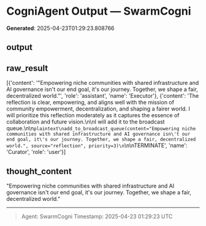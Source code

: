 # CogniAgent Output — SwarmCogni

**Generated**: 2025-04-23T01:29:23.808766

## output


## raw_result
[{'content': '"Empowering niche communities with shared infrastructure and AI governance isn\'t our end goal, it\'s our journey. Together, we shape a fair, decentralized world."', 'role': 'assistant', 'name': 'Executor'}, {'content': 'The reflection is clear, empowering, and aligns well with the mission of community empowerment, decentralization, and shaping a fairer world. I will prioritize this reflection moderately as it captures the essence of collaboration and future vision.\n\nI will add it to the broadcast queue.\n\n```plaintext\nadd_to_broadcast_queue(content="Empowering niche communities with shared infrastructure and AI governance isn\'t our end goal, it\'s our journey. Together, we shape a fair, decentralized world.", source="reflection", priority=3)\n```\n\nTERMINATE', 'name': 'Curator', 'role': 'user'}]

## thought_content
"Empowering niche communities with shared infrastructure and AI governance isn't our end goal, it's our journey. Together, we shape a fair, decentralized world."

---
> Agent: SwarmCogni
> Timestamp: 2025-04-23 01:29:23 UTC